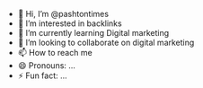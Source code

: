 - 👋 Hi, I’m @pashtontimes
- 👀 I’m interested in backlinks 
- 🌱 I’m currently learning Digital marketing
- 💞️ I’m looking to collaborate on digital marketing 
- 📫 How to reach me 
- 😄 Pronouns: ...
- ⚡ Fun fact: ...

<!---
pashtontimes/pashtontimes is a ✨ special ✨ repository because its `README.md` (this file) appears on your GitHub profile.
You can click the Preview link to take a look at your changes.
--->
